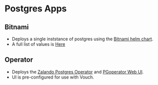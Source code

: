 # Postgres Apps

## Bitnami 
  - Deploys a single inststance of postgres using the [Bitnami helm chart](https://bitnami.com/stack/postgresql/helm).
  - A full list of values is [Here](https://github.com/bitnami/charts/blob/main/bitnami/postgresql/README.md)

## Operator
   - Deploys the [Zalando Postgres Operator](https://github.com/zalando/postgres-operator) and [PGoperator Web UI](https://github.com/zalando/postgres-operator/blob/master/docs/operator-ui.md).
   - UI is pre-configured for use with Vouch.
